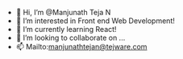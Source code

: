 - 👋 Hi, I’m @Manjunath Teja N
- 👀 I’m interested in Front end Web Development!
- 🌱 I’m currently learning React!
- 💞️ I’m looking to collaborate on ...
- 📫 Mailto:manjunathtejan@tejware.com

<!---
AjayMaten/AjayMaten is a ✨ special ✨ repository because its `README.md` (this file) appears on your GitHub profile.
You can click the Preview link to take a look at your changes.
--->
